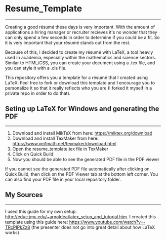 # Resume_Template
---

Creating a good résumé these days is very important. With the amount of applications a hiring manager or recruiter recieves it's no wonder that they can only spend a few seconds in order to determine if you could be a fit.
So it is very important that your résumé stands out from the rest.

Because of this, I decided to create my résumé with LaTeX, a tool heavly used in academia, especially within the mathematics and science sectors. Similar to HTML/CSS, you can create your document using a .tex file, and you can style it with a .cls file.

This repository offers you a template for a résumé that I created using LaTeX. Feel free to fork or download this template and I encourage you to personalize it so that it really reflects who you are (I forked it myself in a private repo in order to do that).

## Seting up LaTeX for Windows and generating the PDF
---

1. Download and install MikTeX from here: https://miktex.org/download
2. Download and install TexMaker from here: https://www.xm1math.net/texmaker/download.html
3. Open the resume_template.tex file in TexMaker
4. Click on Quick Build
5. Now you should be able to see the generated PDF file in the PDF viewer

If you cannot see the generated PDF file automatically after clicking on Quick Build, then click on the PDF Viewer tab at the bottom left corner.
You can also find your PDF file in your local repository folder.

## My Sources
---

I used this guide for my own setup: http://educ.jmu.edu/~arnoldea/latex_setup_and_tutorial.htm.
I created this template using this guide here: https://www.youtube.com/watch?v=-TRcPIPkZz8 (the presenter does not go into great detail about how LaTeX works)


